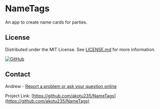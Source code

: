 # NameTags
An app to create name cards for parties.

## License
Distributed under the MIT License. See [LICENSE.md](https://github.com/akotu235/NameTags/blob/master/LICENSE.md) for more information.

[![GitHub](https://img.shields.io/github/license/akotu235/NameTags)](https://github.com/akotu235/NameTags/blob/master/LICENSE.md)

## Contact
Andrew - [Report a problem or ask your question online](https://akotu235.github.io/)

Project Link: [https://github.com/akotu235/NameTags](https://github.com/akotu235/NameTags)

<!-- 
## Donation

If you like my content, you can give me a coffee or donate. Thank you.

[![Give me coffee](https://img.shields.io/badge/donate-Give%20me%20coffee-red)](https://ko-fi.com/C0C5ICZ0I)

[![Donate](https://img.shields.io/badge/donate-PayPal-blue.svg)](https://www.paypal.com/donate/?hosted_button_id=HDU4X9TF9Y5AY)
-->
